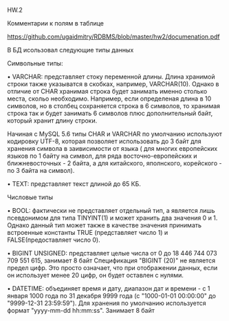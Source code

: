 HW.2 

Комментарии к полям в таблице

https://github.com/ugaidmitry/RDBMS/blob/master/hw2/documenation.pdf

В БД исользовал следующие типы данных

Символьные типы:

•	VARCHAR: представляет стоку переменной длины.
Длина хранимой строки также указыватся в скобках, например, VARCHAR(10). Однако в отличие от CHAR хранимая строка будет занимать именно столько места, скольо необходимо. Например, если определеная длина в 10 символов, но в столбец сохраняется строка в 6 символов, то хранимая строка так и будет занимать 6 символов плюс дополнительный байт, который хранит длину строки.

Начиная с MySQL 5.6 типы CHAR и VARCHAR по умолчанию используют кодировку UTF-8, которая позволяет использовать до 3 байт для хранения символа в заивисимости от языка ( для многих европейских языков по 1 байту на символ, для ряда восточно-европейских и ближневосточных - 2 байта, а для китайского, яполнского, корейского - по 3 байта на символ).

•	TEXT: представляет текст длиной до 65 КБ.

Числовые типы

•	BOOL: фактически не представляет отдельный тип, а является лишь псевдонимом для типа TINYINT(1) и может хранить два значения 0 и 1. Однако данный тип может также в качестве значения принимать встроенные константы TRUE (представляет число 1) и FALSE(предоставляет число 0).

•	BIGINT UNSIGNED: представляет целые числа от 0 до 18 446 744 073 709 551 615, занимает 8 байт
Спецификация "BIGINT (20)" не является предел цифр. Это просто означает, что при отображении данных, если он использует менее 20 цифр, он будет оставлен с нулями.

•	DATETIME: объединяет время и дату, диапазон дат и времени - с 1 января 1000 года по 31 декабря 9999 года (с "1000-01-01 00:00:00" до "9999-12-31 23:59:59"). Для хранения по умолчанию используется формат "yyyy-mm-dd hh:mm:ss". Занимает 8 байт
